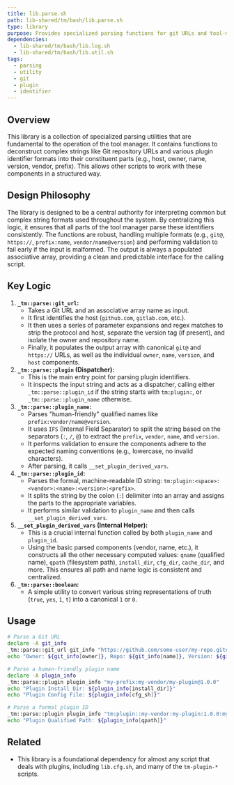 ```yaml
---
title: lib.parse.sh
path: lib-shared/tm/bash/lib.parse.sh
type: library
purpose: Provides specialized parsing functions for git URLs and tool-manager plugin identifiers.
dependencies:
  - lib-shared/tm/bash/lib.log.sh
  - lib-shared/tm/bash/lib.util.sh
tags:
  - parsing
  - utility
  - git
  - plugin
  - identifier
---
```


## Overview
This library is a collection of specialized parsing utilities that are fundamental to the operation of the tool manager. It contains functions to deconstruct complex strings like Git repository URLs and various plugin identifier formats into their constituent parts (e.g., host, owner, name, version, vendor, prefix). This allows other scripts to work with these components in a structured way.

## Design Philosophy
The library is designed to be a central authority for interpreting common but complex string formats used throughout the system. By centralizing this logic, it ensures that all parts of the tool manager parse these identifiers consistently. The functions are robust, handling multiple formats (e.g., `git@`, `https://`, `prefix:name`, `vendor/name@version`) and performing validation to fail early if the input is malformed. The output is always a populated associative array, providing a clean and predictable interface for the calling script.

## Key Logic
1.  **`_tm::parse::git_url`:**
    *   Takes a Git URL and an associative array name as input.
    *   It first identifies the host (`github.com`, `gitlab.com`, etc.).
    *   It then uses a series of parameter expansions and regex matches to strip the protocol and host, separate the version tag (if present), and isolate the owner and repository name.
    *   Finally, it populates the output array with canonical `git@` and `https://` URLs, as well as the individual `owner`, `name`, `version`, and `host` components.
2.  **`_tm::parse::plugin` (Dispatcher):**
    *   This is the main entry point for parsing plugin identifiers.
    *   It inspects the input string and acts as a dispatcher, calling either `_tm::parse::plugin_id` if the string starts with `tm:plugin:`, or `_tm::parse::plugin_name` otherwise.
3.  **`_tm::parse::plugin_name`:**
    *   Parses "human-friendly" qualified names like `prefix:vendor/name@version`.
    *   It uses `IFS` (Internal Field Separator) to split the string based on the separators (`:`, `/`, `@`) to extract the `prefix`, `vendor`, `name`, and `version`.
    *   It performs validation to ensure the components adhere to the expected naming conventions (e.g., lowercase, no invalid characters).
    *   After parsing, it calls `__set_plugin_derived_vars`.
4.  **`_tm::parse::plugin_id`:**
    *   Parses the formal, machine-readable ID string: `tm:plugin:<space>:<vendor>:<name>:<version>:<prefix>`.
    *   It splits the string by the colon (`:`) delimiter into an array and assigns the parts to the appropriate variables.
    *   It performs similar validation to `plugin_name` and then calls `__set_plugin_derived_vars`.
5.  **`__set_plugin_derived_vars` (Internal Helper):**
    *   This is a crucial internal function called by both `plugin_name` and `plugin_id`.
    *   Using the basic parsed components (vendor, name, etc.), it constructs all the other necessary computed values: `qname` (qualified name), `qpath` (filesystem path), `install_dir`, `cfg_dir`, `cache_dir`, and more. This ensures all path and name logic is consistent and centralized.
6.  **`_tm::parse::boolean`:**
    *   A simple utility to convert various string representations of truth (`true`, `yes`, `1`, `t`) into a canonical `1` or `0`.

## Usage
```bash
# Parse a Git URL
declare -A git_info
_tm::parse::git_url git_info "https://github.com/some-user/my-repo.git#v2.1"
echo "Owner: ${git_info[owner]}, Repo: ${git_info[name]}, Version: ${git_info[version]}"

# Parse a human-friendly plugin name
declare -A plugin_info
_tm::parse::plugin plugin_info "my-prefix:my-vendor/my-plugin@1.0.0"
echo "Plugin Install Dir: ${plugin_info[install_dir]}"
echo "Plugin Config File: ${plugin_info[cfg_sh]}"

# Parse a formal plugin ID
_tm::parse::plugin plugin_info "tm:plugin::my-vendor:my-plugin:1.0.0:my-prefix"
echo "Plugin Qualified Path: ${plugin_info[qpath]}"
```

## Related
- This library is a foundational dependency for almost any script that deals with plugins, including `lib.cfg.sh`, and many of the `tm-plugin-*` scripts.